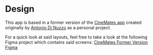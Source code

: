 # Design

This app is based in a former version of the [CineMates app](https://github.com/indisparte/cinemates)
created originally by [Antonio Di Nuzzo](https://github.com/Indisparte) as a personal project.

For a quick look at said layouts, feel free to take a look at the following Figma project which contains said screens:
[CineMates Former Version Figma](https://www.figma.com/file/AGSYlzWIhdgnsimRPBzCl6/CineMates-Figma)
